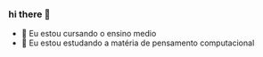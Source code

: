 ### hi there 👋
- 🔭 Eu estou cursando o ensino medio
- 🌱 Eu estou estudando a matéria de pensamento computacional



